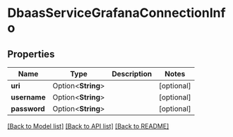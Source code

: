 # DbaasServiceGrafanaConnectionInfo

## Properties

Name | Type | Description | Notes
------------ | ------------- | ------------- | -------------
**uri** | Option<**String**> |  | [optional]
**username** | Option<**String**> |  | [optional]
**password** | Option<**String**> |  | [optional]

[[Back to Model list]](../README.md#documentation-for-models) [[Back to API list]](../README.md#documentation-for-api-endpoints) [[Back to README]](../README.md)


